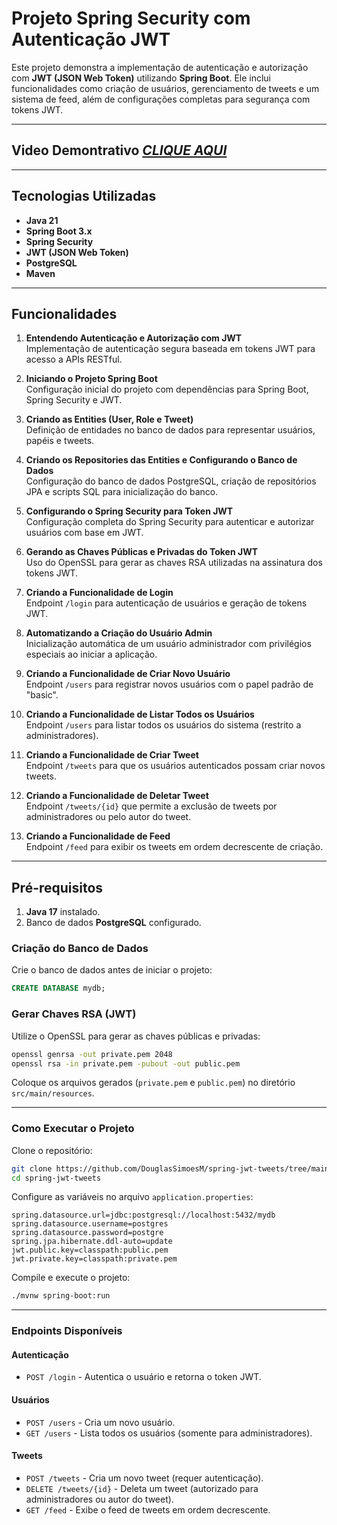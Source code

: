 # Projeto Spring Security com Autenticação JWT

Este projeto demonstra a implementação de autenticação e autorização com **JWT (JSON Web Token)** utilizando **Spring Boot**. Ele inclui funcionalidades como criação de usuários, gerenciamento de tweets e um sistema de feed, além de configurações completas para segurança com tokens JWT.

---
## Video Demontrativo <b><i>[CLIQUE AQUI]()</i></b> 
---

## Tecnologias Utilizadas

- **Java 21**
- **Spring Boot 3.x**
- **Spring Security**
- **JWT (JSON Web Token)**
- **PostgreSQL**
- **Maven**

---

## Funcionalidades

1. **Entendendo Autenticação e Autorização com JWT**  
   Implementação de autenticação segura baseada em tokens JWT para acesso a APIs RESTful.

2. **Iniciando o Projeto Spring Boot**  
   Configuração inicial do projeto com dependências para Spring Boot, Spring Security e JWT.

3. **Criando as Entities (User, Role e Tweet)**  
   Definição de entidades no banco de dados para representar usuários, papéis e tweets.

4. **Criando os Repositories das Entities e Configurando o Banco de Dados**  
   Configuração do banco de dados PostgreSQL, criação de repositórios JPA e scripts SQL para inicialização do banco.

5. **Configurando o Spring Security para Token JWT**  
   Configuração completa do Spring Security para autenticar e autorizar usuários com base em JWT.

6. **Gerando as Chaves Públicas e Privadas do Token JWT**  
   Uso do OpenSSL para gerar as chaves RSA utilizadas na assinatura dos tokens JWT.

7. **Criando a Funcionalidade de Login**  
   Endpoint `/login` para autenticação de usuários e geração de tokens JWT.

8. **Automatizando a Criação do Usuário Admin**  
   Inicialização automática de um usuário administrador com privilégios especiais ao iniciar a aplicação.

9. **Criando a Funcionalidade de Criar Novo Usuário**  
   Endpoint `/users` para registrar novos usuários com o papel padrão de "basic".

10. **Criando a Funcionalidade de Listar Todos os Usuários**  
    Endpoint `/users` para listar todos os usuários do sistema (restrito a administradores).

11. **Criando a Funcionalidade de Criar Tweet**  
    Endpoint `/tweets` para que os usuários autenticados possam criar novos tweets.

12. **Criando a Funcionalidade de Deletar Tweet**  
    Endpoint `/tweets/{id}` que permite a exclusão de tweets por administradores ou pelo autor do tweet.

13. **Criando a Funcionalidade de Feed**  
    Endpoint `/feed` para exibir os tweets em ordem decrescente de criação.

---

## Pré-requisitos

1. **Java 17** instalado.  
2. Banco de dados **PostgreSQL** configurado.  

### Criação do Banco de Dados
Crie o banco de dados antes de iniciar o projeto:
```sql
CREATE DATABASE mydb;
```
### Gerar Chaves RSA (JWT)

Utilize o OpenSSL para gerar as chaves públicas e privadas:

```bash
openssl genrsa -out private.pem 2048
openssl rsa -in private.pem -pubout -out public.pem
```

Coloque os arquivos gerados (`private.pem` e `public.pem`) no diretório `src/main/resources`.

---

### Como Executar o Projeto

Clone o repositório:

```bash
git clone https://github.com/DouglasSimoesM/spring-jwt-tweets/tree/main
cd spring-jwt-tweets
```

Configure as variáveis no arquivo `application.properties`:

```properties
spring.datasource.url=jdbc:postgresql://localhost:5432/mydb
spring.datasource.username=postgres
spring.datasource.password=postgre
spring.jpa.hibernate.ddl-auto=update
jwt.public.key=classpath:public.pem
jwt.private.key=classpath:private.pem
```

Compile e execute o projeto:

```bash
./mvnw spring-boot:run
```

---

### Endpoints Disponíveis

#### Autenticação
- `POST /login` - Autentica o usuário e retorna o token JWT.

#### Usuários
- `POST /users` - Cria um novo usuário.
- `GET /users` - Lista todos os usuários (somente para administradores).

#### Tweets
- `POST /tweets` - Cria um novo tweet (requer autenticação).
- `DELETE /tweets/{id}` - Deleta um tweet (autorizado para administradores ou autor do tweet).
- `GET /feed` - Exibe o feed de tweets em ordem decrescente.

